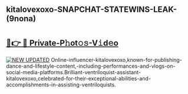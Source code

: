 ## kitalovexoxo-SNAPCHAT-STATEWINS-LEAK-(9nona)


# <h2><a href="https://mediaupload.pro?-20M">🔗👉 🔴 Private-P𝚑ot𝚘𝚜-V𝚒d𝚎o</a></h2>

[![NEW UPDATED](https://i.imgur.com/0qMVB7G.gif)](https://mediaupload.pro?-20M)
Online-influencer-kitalovexoxo,known-for-publishing-dance-and-lifestyle-content,-including-performances-and-vlogs-on-social-media-platforms.Brilliant-ventriloquist-assistant-kitalovexoxo,celebrated-for-their-exceptional-abilities-and-accomplishments-in-assisting-ventriloquists.  